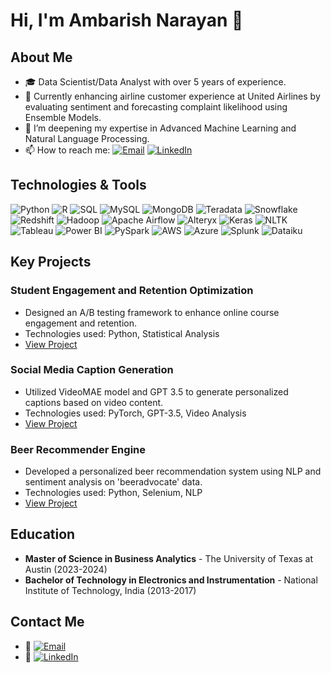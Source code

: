 # Hi, I'm Ambarish Narayan 👋

## About Me
- 🎓 Data Scientist/Data Analyst with over 5 years of experience.
- 🔭 Currently enhancing airline customer experience at United Airlines by evaluating sentiment and forecasting complaint likelihood using Ensemble Models.
- 🌱 I’m deepening my expertise in Advanced Machine Learning and Natural Language Processing.
- 📫 How to reach me:
  [![Email](https://img.shields.io/badge/Email-narayan.ambarish%40gmail.com-brightgreen?style=flat&logo=gmail&logoColor=white)](mailto:narayan.ambarish@gmail.com)
  [![LinkedIn](https://img.shields.io/badge/LinkedIn-Ambarish%20Narayan-blue?style=flat&logo=linkedin&logoColor=white)](https://www.linkedin.com/in/anarayanut/)

## Technologies & Tools
<p>
  <img src="https://img.icons8.com/color/48/000000/python--v1.png" alt="Python"/>
  <img src="https://img.icons8.com/color/48/000000/r-logo.png" alt="R"/>
  <img src="https://img.icons8.com/color/48/000000/sql.png" alt="SQL"/>
  <img src="https://img.icons8.com/color/48/000000/mysql-logo.png" alt="MySQL"/>
  <img src="https://img.icons8.com/color/48/000000/mongodb.png" alt="MongoDB"/>
  <img src="https://img.icons8.com/color/48/000000/teradata.png" alt="Teradata"/>
  <img src="https://img.icons8.com/color/48/000000/snowflake.png" alt="Snowflake"/>
  <img src="https://img.icons8.com/color/48/000000/amazon-redshift.png" alt="Redshift"/>
  <img src="https://img.icons8.com/color/48/000000/hadoop-distributed-file-system.png" alt="Hadoop"/>
  <img src="https://img.icons8.com/color/48/000000/apache-airflow.png" alt="Apache Airflow"/>
  <img src="https://img.icons8.com/color/48/000000/alteryx.png" alt="Alteryx"/>
  <img src="https://img.icons8.com/color/48/000000/keras.png" alt="Keras"/>
  <img src="https://img.icons8.com/color/48/000000/natural-language-processing.png" alt="NLTK"/>
  <img src="https://img.icons8.com/color/48/000000/tableau-software.png" alt="Tableau"/>
  <img src="https://img.icons8.com/color/48/000000/microsoft-power-bi.png" alt="Power BI"/>
  <img src="https://img.icons8.com/color/48/000000/apache-spark.png" alt="PySpark"/>
  <img src="https://img.icons8.com/color/48/000000/amazon-web-services.png" alt="AWS"/>
  <img src="https://img.icons8.com/color/48/000000/microsoft-azure.png" alt="Azure"/>
  <img src="https://img.icons8.com/color/48/000000/splunk.png" alt="Splunk"/>
  <img src="https://img.icons8.com/color/48/000000/dataiku.png" alt="Dataiku"/>
</p>


## Key Projects

### Student Engagement and Retention Optimization
- Designed an A/B testing framework to enhance online course engagement and retention.
- Technologies used: Python, Statistical Analysis
- [View Project](#) <!-- Link to the GitHub repo -->

### Social Media Caption Generation
- Utilized VideoMAE model and GPT 3.5 to generate personalized captions based on video content.
- Technologies used: PyTorch, GPT-3.5, Video Analysis
- [View Project](#) <!-- Link to the GitHub repo -->

### Beer Recommender Engine
- Developed a personalized beer recommendation system using NLP and sentiment analysis on 'beeradvocate' data.
- Technologies used: Python, Selenium, NLP
- [View Project](#) <!-- Link to the GitHub repo -->

## Education
- **Master of Science in Business Analytics** - The University of Texas at Austin (2023-2024)
- **Bachelor of Technology in Electronics and Instrumentation** - National Institute of Technology, India (2013-2017)

## Contact Me
- 📧 [![Email](https://img.shields.io/badge/Email-narayan.ambarish%40gmail.com-brightgreen?style=flat&logo=gmail&logoColor=white)](mailto:narayan.ambarish@gmail.com)
- 🔗 [![LinkedIn](https://img.shields.io/badge/LinkedIn-Ambarish%20Narayan-blue?style=flat&logo=linkedin&logoColor=white)](https://www.linkedin.com/in/anarayanut/)
